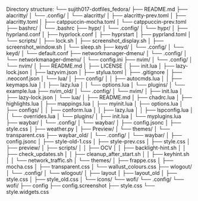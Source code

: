 Directory structure:
└── sujith017-dotfiles_fedora/
    ├── README.md
    ├── alacritty/
    │   └── .config/
    │       └── alacritty/
    │           ├── alacritty-prev.toml
    │           ├── alacritty.toml
    │           ├── catppuccin-mocha.toml
    │           └── catppuccin-prev.toml
    ├── bashrc/
    │   └── .bashrc
    ├── hypr/
    │   └── .config/
    │       └── hypr/
    │           ├── hyprland.conf
    │           ├── hyprlock.conf
    │           ├── hyprstart
    │           ├── pyprland.toml
    │           └── scripts/
    │               ├── lock.sh
    │               ├── screenshot_display.sh
    │               ├── screenshot_window.sh
    │               └── sleep.sh
    ├── keyd/
    │   └── .config/
    │       └── keyd/
    │           └── default.conf
    ├── networkmanager-dmenu/
    │   └── .config/
    │       └── networkmanager-dmenu/
    │           └── config.ini
    ├── nvim/
    │   └── .config/
    │       └── nvim/
    │           ├── README.md
    │           ├── LICENSE
    │           ├── init.lua
    │           ├── lazy-lock.json
    │           ├── lazyvim.json
    │           ├── stylua.toml
    │           ├── .gitignore
    │           ├── .neoconf.json
    │           └── lua/
    │               ├── config/
    │               │   ├── autocmds.lua
    │               │   ├── keymaps.lua
    │               │   ├── lazy.lua
    │               │   └── options.lua
    │               └── plugins/
    │                   └── example.lua
    ├── nvim_old/
    │   └── .config/
    │       └── nvim/
    │           ├── init.lua
    │           ├── lazy-lock.json
    │           └── lua/
    │               ├── README.md
    │               ├── chadrc.lua
    │               ├── highlights.lua
    │               ├── mappings.lua
    │               ├── myinit.lua
    │               ├── options.lua
    │               ├── configs/
    │               │   ├── conform.lua
    │               │   ├── lazy.lua
    │               │   ├── lspconfig.lua
    │               │   └── overrides.lua
    │               └── plugins/
    │                   ├── init.lua
    │                   └── myplugins.lua
    ├── waybar/
    │   └── .config/
    │       └── waybar/
    │           ├── config.jsonc
    │           ├── style.css
    │           ├── weather.py
    │           ├── Preview/
    │           └── themes/
    │               └── transparent.css
    ├── waybar_old/
    │   └── .config/
    │       └── waybar/
    │           ├── config.jsonc
    │           ├── style-old-1.css
    │           ├── style-prev.css
    │           ├── style.css
    │           ├── preview/
    │           ├── scripts/
    │           │   ├── OCV
    │           │   ├── backlight-hint.sh
    │           │   ├── check_updates.sh
    │           │   ├── cleanup_after_start.sh
    │           │   ├── keyhint.sh
    │           │   └── network_traffic.sh
    │           └── themes/
    │               ├── frappe.css
    │               ├── mocha.css
    │               ├── transparent.css
    │               └── wallust_colours.css
    ├── wlogout/
    │   └── .config/
    │       └── wlogout/
    │           ├── layout
    │           ├── layout_old
    │           ├── style.css
    │           ├── style_old.css
    │           └── icons/
    └── wofi/
        └── .config/
            └── wofi/
                ├── config
                ├── config.screenshot
                ├── style.css
                └── style.widgets.css
